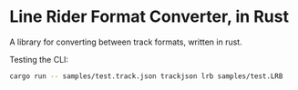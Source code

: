 # Line Rider Format Converter, in Rust

A library for converting between track formats, written in rust.

Testing the CLI:
```bash
cargo run -- samples/test.track.json trackjson lrb samples/test.LRB
```